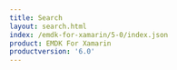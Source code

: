 ```yaml
---
title: Search
layout: search.html
index: /emdk-for-xamarin/5-0/index.json
product: EMDK For Xamarin
productversion: '6.0'
---
```














